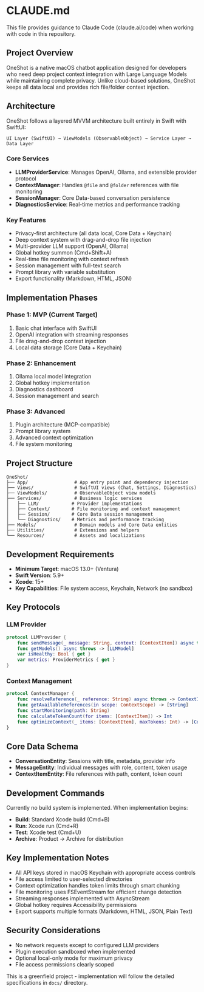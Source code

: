 # CLAUDE.md

This file provides guidance to Claude Code (claude.ai/code) when working with code in this repository.

## Project Overview

OneShot is a native macOS chatbot application designed for developers who need deep project context integration with Large Language Models while maintaining complete privacy. Unlike cloud-based solutions, OneShot keeps all data local and provides rich file/folder context injection.

## Architecture

OneShot follows a layered MVVM architecture built entirely in Swift with SwiftUI:

```
UI Layer (SwiftUI) → ViewModels (ObservableObject) → Service Layer → Data Layer
```

### Core Services
- **LLMProviderService**: Manages OpenAI, Ollama, and extensible provider protocol
- **ContextManager**: Handles `@file` and `@folder` references with file monitoring
- **SessionManager**: Core Data-based conversation persistence
- **DiagnosticsService**: Real-time metrics and performance tracking

### Key Features
- Privacy-first architecture (all data local, Core Data + Keychain)
- Deep context system with drag-and-drop file injection
- Multi-provider LLM support (OpenAI, Ollama)
- Global hotkey summon (Cmd+Shift+A)
- Real-time file monitoring with context refresh
- Session management with full-text search
- Prompt library with variable substitution
- Export functionality (Markdown, HTML, JSON)

## Implementation Phases

### Phase 1: MVP (Current Target)
1. Basic chat interface with SwiftUI
2. OpenAI integration with streaming responses
3. File drag-and-drop context injection
4. Local data storage (Core Data + Keychain)

### Phase 2: Enhancement
1. Ollama local model integration
2. Global hotkey implementation
3. Diagnostics dashboard
4. Session management and search

### Phase 3: Advanced
1. Plugin architecture (MCP-compatible)
2. Prompt library system
3. Advanced context optimization
4. File system monitoring

## Project Structure

```
OneShot/
├── App/                 # App entry point and dependency injection
├── Views/               # SwiftUI views (Chat, Settings, Diagnostics)
├── ViewModels/          # ObservableObject view models
├── Services/            # Business logic services
│   ├── LLM/            # Provider implementations
│   ├── Context/        # File monitoring and context management
│   ├── Session/        # Core Data session management
│   └── Diagnostics/    # Metrics and performance tracking
├── Models/              # Domain models and Core Data entities
├── Utilities/           # Extensions and helpers
└── Resources/           # Assets and localizations
```

## Development Requirements

- **Minimum Target**: macOS 13.0+ (Ventura)
- **Swift Version**: 5.9+
- **Xcode**: 15+
- **Key Capabilities**: File system access, Keychain, Network (no sandbox)

## Key Protocols

### LLM Provider
```swift
protocol LLMProvider {
    func sendMessage(_ message: String, context: [ContextItem]) async throws -> AsyncStream<MessageChunk>
    func getModels() async throws -> [LLMModel]
    var isHealthy: Bool { get }
    var metrics: ProviderMetrics { get }
}
```

### Context Management
```swift
protocol ContextManager {
    func resolveReference(_ reference: String) async throws -> ContextItem
    func getAvailableReferences(in scope: ContextScope) -> [String]
    func startMonitoring(path: String)
    func calculateTokenCount(for items: [ContextItem]) -> Int
    func optimizeContext(_ items: [ContextItem], maxTokens: Int) -> [ContextItem]
}
```

## Core Data Schema

- **ConversationEntity**: Sessions with title, metadata, provider info
- **MessageEntity**: Individual messages with role, content, token usage
- **ContextItemEntity**: File references with path, content, token count

## Development Commands

Currently no build system is implemented. When implementation begins:

- **Build**: Standard Xcode build (Cmd+B)
- **Run**: Xcode run (Cmd+R) 
- **Test**: Xcode test (Cmd+U)
- **Archive**: Product → Archive for distribution

## Key Implementation Notes

- All API keys stored in macOS Keychain with appropriate access controls
- File access limited to user-selected directories
- Context optimization handles token limits through smart chunking
- File monitoring uses FSEventStream for efficient change detection
- Streaming responses implemented with AsyncStream
- Global hotkey requires Accessibility permissions
- Export supports multiple formats (Markdown, HTML, JSON, Plain Text)

## Security Considerations

- No network requests except to configured LLM providers
- Plugin execution sandboxed when implemented
- Optional local-only mode for maximum privacy
- File access permissions clearly scoped

This is a greenfield project - implementation will follow the detailed specifications in `docs/` directory.